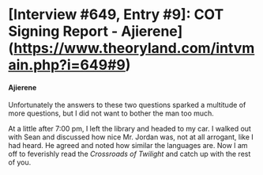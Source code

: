 # [Interview #649, Entry #9]: COT Signing Report - Ajierene](https://www.theoryland.com/intvmain.php?i=649#9)

#### Ajierene

Unfortunately the answers to these two questions sparked a multitude of more questions, but I did not want to bother the man too much.

At a little after 7:00 pm, I left the library and headed to my car. I walked out with Sean and discussed how nice Mr. Jordan was, not at all arrogant, like I had heard. He agreed and noted how similar the languages are. Now I am off to feverishly read the
*Crossroads of Twilight*
and catch up with the rest of you.

